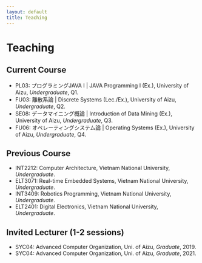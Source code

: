 ```yaml
---
layout: default
title: Teaching
---
```



# Teaching

## Current Course
- PL03: プログラミングJAVA I \| JAVA Programming I (Ex.), University of Aizu, *Undergraduate*,  Q1.
- FU03: 離散系論 \| Discrete Systems (Lec./Ex.), University of Aizu, *Undergraduate*, Q2.
- SE08: データマイニング概論 \| Introduction of Data Mining (Ex.), University of Aizu, *Undergraduate*, Q3.
- FU06: オペレーティングシステム論 \| Operating Systems (Ex.), University of Aizu, *Undergraduate*,  Q4.

## Previous Course
  
- INT2212: Computer Architecture, Vietnam National University, *Undergraduate*.
- ELT3071: Real-time Embedded Systems, Vietnam National University, *Undergraduate*.
- INT3409: Robotics Programming, Vietnam National University, *Undergraduate*.
- ELT2401: Digital Electronics, Vietnam National University, *Undergraduate*.

## Invited Lecturer (1-2 sessions)
- SYC04: Advanced Computer Organization, Uni. of Aizu, *Graduate*, 2019.
- SYC04: Advanced Computer Organization, Uni. of Aizu, *Graduate*, 2021.

